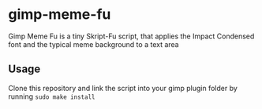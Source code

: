 # gimp-meme-fu

Gimp Meme Fu is a tiny Skript-Fu script, that applies the Impact Condensed font and the typical meme background to a text area

## Usage

Clone this repository and link the script into your gimp plugin folder by running `sudo make install`
